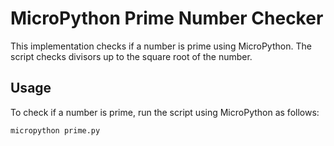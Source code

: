 # MicroPython Prime Number Checker

This implementation checks if a number is prime using MicroPython. The script checks divisors up to the square root of the number.

## Usage

To check if a number is prime, run the script using MicroPython as follows:

```bash
micropython prime.py
